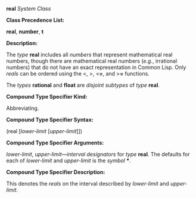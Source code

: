 **real** *System Class* 



**Class Precedence List:** 



**real**, **number**, **t** 



**Description:** 



The *type* **real** includes all *numbers* that represent mathematical real numbers, though there are mathematical real numbers (*e.g.*, irrational numbers) that do not have an exact representation in Common Lisp. Only *reals* can be ordered using the \<, \>, \<**=**, and \>**=** functions. 



The *types* **rational** and **float** are *disjoint subtypes* of *type* **real**. 



**Compound Type Specifier Kind:** 



Abbreviating. 



**Compound Type Specifier Syntax:** 



(real [*lower-limit* [*upper-limit*]]) 







 



 



**Compound Type Specifier Arguments:** 



*lower-limit*, *upper-limit*—*interval designators* for *type* **real**. The defaults for each of *lower-limit* and *upper-limit* is the *symbol* **\***. 



**Compound Type Specifier Description:** 



This denotes the *reals* on the interval described by *lower-limit* and *upper-limit*. 



